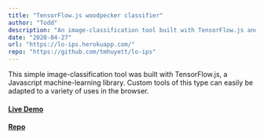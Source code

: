 ```yaml
---
title: "TensorFlow.js woodpecker classifier"
author: "Todd"
description: "An image-classification tool built with TensorFlow.js and a simple Express server deployed on Heroku."
date: "2020-04-27"
url: "https://lo-ips.herokuapp.com/"
repo: "https://github.com/tmhuyett/lo-ips"
---
```


This simple image-classification tool was built with TensorFlow.js, a Javascript machine-learning library. Custom tools of this type can easily be adapted to a variety of uses in the browser.

#### [Live Demo](https://lo-ips.herokuapp.com/) &nbsp;&nbsp;&nbsp;&nbsp;

#### [Repo](https://github.com/prokopious/lo-ips)
